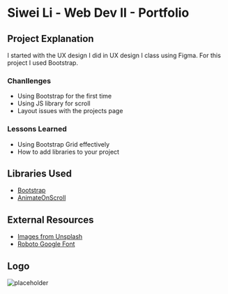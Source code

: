 # Siwei Li - Web Dev II - Portfolio

## Project Explanation
I started with the UX design I did in UX design I class using Figma. For this project I used Bootstrap.

### Chanllenges
- Using Bootstrap for the first time
- Using JS library for scroll
- Layout issues with the projects page

### Lessons Learned
- Using Bootstrap Grid effectively
- How to add libraries to your project

## Libraries Used
- [Bootstrap](https://getbootstrap.com/)
- [AnimateOnScroll](https://michalsnik.github.io/aos/)

## External Resources
- [Images from Unsplash](https://unsplash.com/)
- [Roboto Google Font](https://fonts.google.com/specimen/Roboto)

## Logo
![placeholder](https://placekitten.com/200/200)
